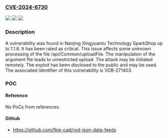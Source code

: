 ### [CVE-2024-6730](https://cve.mitre.org/cgi-bin/cvename.cgi?name=CVE-2024-6730)
![](https://img.shields.io/static/v1?label=Product&message=SparkShop&color=blue)
![](https://img.shields.io/static/v1?label=Version&message=%3D%201.1.0%20&color=brighgreen)
![](https://img.shields.io/static/v1?label=Vulnerability&message=CWE-434%20Unrestricted%20Upload&color=brighgreen)

### Description

A vulnerability was found in Nanjing Xingyuantu Technology SparkShop up to 1.1.6. It has been rated as critical. This issue affects some unknown processing of the file /api/Common/uploadFile. The manipulation of the argument file leads to unrestricted upload. The attack may be initiated remotely. The exploit has been disclosed to the public and may be used. The associated identifier of this vulnerability is VDB-271403.

### POC

#### Reference
No PoCs from references.

#### Github
- https://github.com/fkie-cad/nvd-json-data-feeds

